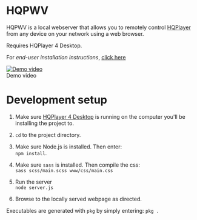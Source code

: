 # HQPWV    
  
HQPWV is a local webserver that allows you to remotely control [HQPlayer](https://www.signalyst.com/consumer.html)  from any device on your network using a web browser.
  
Requires HQPlayer 4 Desktop.

For <em>end-user installation instructions</em>, [click here](https://github.com/zeropointnine/hqpwv/blob/master/readme_enduser.md)  
  
[![Demo video](https://i.vimeocdn.com/video/1198463153?mw=1200&mh=751)](https://vimeo.com/579213725 "Demo video")  
Demo video  

# Development setup  
  
1. Make sure [HQPlayer 4 Desktop](https://www.signalyst.com/consumer.html) is running on the computer you'll be installing the project to.
  
2. `cd` to the project directory.  
  
3. Make sure Node.js is installed. Then enter:  
`npm install`. 
  
4. Make sure `sass` is installed. Then compile the css:  
`sass scss/main.scss www/css/main.css`  
  
5. Run the server  
`node server.js`
  
6. Browse to the locally served webpage as directed. 
  
Executables are generated with `pkg` by simply entering:
`pkg .`
